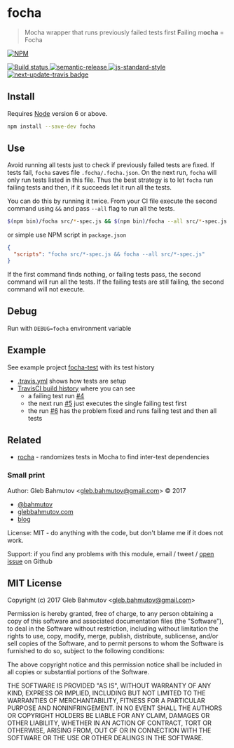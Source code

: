 # focha

> Mocha wrapper that runs previously failed tests first
> **F**ailing m**ocha** = Focha

[![NPM][npm-icon] ][npm-url]

[![Build status][ci-image] ][ci-url]
[![semantic-release][semantic-image] ][semantic-url]
[![js-standard-style][standard-image]][standard-url]
[![next-update-travis badge][nut-badge]][nut-readme]

## Install

Requires [Node](https://nodejs.org/en/) version 6 or above.

```sh
npm install --save-dev focha
```

## Use

Avoid running all tests just to check if previously failed tests are fixed.
If tests fail, `focha` saves file `.focha/.focha.json`.
On the next run, `focha` will only run tests listed in this file.
Thus the best strategy is to let `focha`
run failing tests and then, if it succeeds let it run all the tests.

You can do this by running it twice. From your CI file execute the second
command using `&&` and pass `--all` flag to run all the tests.

```sh
$(npm bin)/focha src/*-spec.js && $(npm bin)/focha --all src/*-spec.js
```

or simple use NPM script in `package.json`

```json
{
  "scripts": "focha src/*-spec.js && focha --all src/*-spec.js"
}
```

If the first command finds nothing, or failing tests pass, the second command
will run all the tests. If the failing tests are still failing, the second
command will not execute.

## Debug

Run with `DEBUG=focha` environment variable

## Example

See example project [focha-test](https://github.com/bahmutov/focha-test) with its test history

* [.travis.yml](https://github.com/bahmutov/focha-test/blob/master/.travis.yml) shows how tests are setup
* [TravisCI build history](https://travis-ci.org/bahmutov/focha-test/builds) where you can see 
  - a failing test run [#4](https://travis-ci.org/bahmutov/focha-test/builds/244777337)
  - the next run [#5](https://travis-ci.org/bahmutov/focha-test/builds/244784772) just executes the single failing test first
  - the run [#6](https://travis-ci.org/bahmutov/focha-test/builds/244786471) has the problem fixed and runs failing test and then all tests

## Related

* [rocha](https://github.com/bahmutov/rocha) - randomizes tests in Mocha
  to find inter-test dependencies

### Small print

Author: Gleb Bahmutov &lt;gleb.bahmutov@gmail.com&gt; &copy; 2017

* [@bahmutov](https://twitter.com/bahmutov)
* [glebbahmutov.com](https://glebbahmutov.com)
* [blog](https://glebbahmutov.com/blog)

License: MIT - do anything with the code, but don't blame me if it does not work.

Support: if you find any problems with this module, email / tweet /
[open issue](https://github.com/bahmutov/focha/issues) on Github

## MIT License

Copyright (c) 2017 Gleb Bahmutov &lt;gleb.bahmutov@gmail.com&gt;

Permission is hereby granted, free of charge, to any person
obtaining a copy of this software and associated documentation
files (the "Software"), to deal in the Software without
restriction, including without limitation the rights to use,
copy, modify, merge, publish, distribute, sublicense, and/or sell
copies of the Software, and to permit persons to whom the
Software is furnished to do so, subject to the following
conditions:

The above copyright notice and this permission notice shall be
included in all copies or substantial portions of the Software.

THE SOFTWARE IS PROVIDED "AS IS", WITHOUT WARRANTY OF ANY KIND,
EXPRESS OR IMPLIED, INCLUDING BUT NOT LIMITED TO THE WARRANTIES
OF MERCHANTABILITY, FITNESS FOR A PARTICULAR PURPOSE AND
NONINFRINGEMENT. IN NO EVENT SHALL THE AUTHORS OR COPYRIGHT
HOLDERS BE LIABLE FOR ANY CLAIM, DAMAGES OR OTHER LIABILITY,
WHETHER IN AN ACTION OF CONTRACT, TORT OR OTHERWISE, ARISING
FROM, OUT OF OR IN CONNECTION WITH THE SOFTWARE OR THE USE OR
OTHER DEALINGS IN THE SOFTWARE.

[npm-icon]: https://nodei.co/npm/focha.svg?downloads=true
[npm-url]: https://npmjs.org/package/focha
[ci-image]: https://travis-ci.org/bahmutov/focha.svg?branch=master
[ci-url]: https://travis-ci.org/bahmutov/focha
[semantic-image]: https://img.shields.io/badge/%20%20%F0%9F%93%A6%F0%9F%9A%80-semantic--release-e10079.svg
[semantic-url]: https://github.com/semantic-release/semantic-release
[standard-image]: https://img.shields.io/badge/code%20style-standard-brightgreen.svg
[standard-url]: http://standardjs.com/
[nut-badge]: https://img.shields.io/badge/next--update--travis-weekly-green.svg
[nut-readme]: https://github.com/bahmutov/next-update-travis#readme
